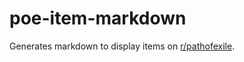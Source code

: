 # poe-item-markdown

Generates markdown to display items on [r/pathofexile](https://www.reddit.com/r/pathofexile).

